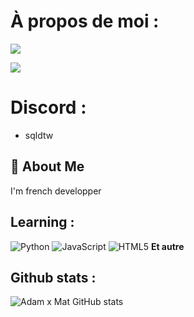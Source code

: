 # À propos de moi : 
 ![](https://komarev.com/ghpvc/?username=your-github-username&color=blue)

![](https://imgur.com/a/ZCnDjMR)

# Discord : 
- sqldtw

## 🚀 About Me
I'm french developper

## Learning :
![Python](https://skillicons.dev/icons?i=python)
![JavaScript](https://skillicons.dev/icons?i=javascript)
![HTML5](https://skillicons.dev/icons?i=html)
**Et autre**



## Github stats :
![Adam x Mat GitHub stats](https://github-readme-stats.vercel.app/api?username=deveIops&show_icons=true&theme=radical)

